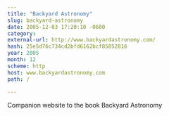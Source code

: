 ```yaml
---
title: "Backyard Astronomy"
slug: backyard-astronomy
date: 2005-12-03 17:20:10 -0600
category: 
external-url: http://www.backyardastronomy.com/
hash: 25e5d76c734cd2bfd6162bcf85852816
year: 2005
month: 12
scheme: http
host: www.backyardastronomy.com
path: /

---
```


Companion website to the book Backyard Astronomy
